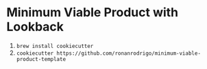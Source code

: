 # Minimum Viable Product with Lookback
1. `brew install cookiecutter`
1. `cookiecutter https://github.com/ronanrodrigo/minimum-viable-product-template`
